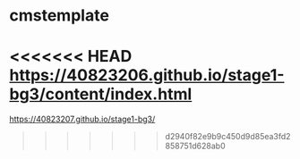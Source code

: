 # cmstemplate
<<<<<<< HEAD
https://40823206.github.io/stage1-bg3/content/index.html
=======
https://40823207.github.io/stage1-bg3/
>>>>>>> d2940f82e9b9c450d9d85ea3fd2858751d628ab0
